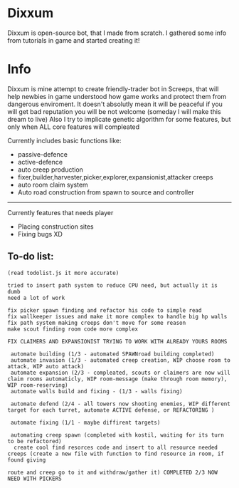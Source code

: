 # Dixxum
Dixxum is open-source bot, that I made from scratch. I gathered some info from tutorials in game and started creating it!
# Info
Dixxum is mine attempt to create friendly-trader bot in Screeps, that will help newbies in game understood how game works and protect them from dangerous enviroment.
It doesn't absolutly mean it will be peaceful if you will get bad reputation you will be not welcome (someday I will make this dream to live)
Also I try to implicate genetic algorithm for some features, but only when ALL core features will compleated

Currently includes basic functions like:
* passive-defence
* active-defence
* auto creep production
* fixer,builder,harvester,picker,explorer,expansionist,attacker creeps
* auto room claim system
* Auto road construction from spawn to source and controller
---
Currently features that needs player
* Placing construction sites
* Fixing bugs XD

To-do list:
--
    (read todolist.js it more accurate)
    
    tried to insert path system to reduce CPU need, but actually it is dumb
    need a lot of work
    
    fix picker spawn finding and refactor his code to simple read
    fix wallkeeper issues and make it more complex to handle big hp walls
    fix path system making creeps don't move for some reason
    make scout finding room code more complex
    
    FIX CLAIMERS AND EXPANSIONIST TRYING TO WORK WITH ALREADY YOURS ROOMS
    
     automate building (1/3 - automated SPAWNroad building completed)
     automate invasion (1/3 - automated creep creation, WIP choose room to attack, WIP auto attack)
     automate expansion (2/3 - compleated, scouts or claimers are now will claim rooms automaticly, WIP room-message (make through room memory), WIP room-reserving)
     automate walls build and fixing - (1/3 - walls fixing)

     automate defend (2/4 - all towers now shooting enemies, WIP different target for each turret, automate ACTIVE defense, or REFACTORING )

     automate fixing (1/1 - maybe diffirent targets)

     automating creep spawn (completed with kostil, waiting for its turn to be refactored)
      create cool find resorces code and insert to all resource needed creeps (create a new file with function to find resource in room, if found giving
                                                                              route and creep go to it and withdraw/gather it) COMPLETED 2/3 NOW NEED WITH PICKERS
